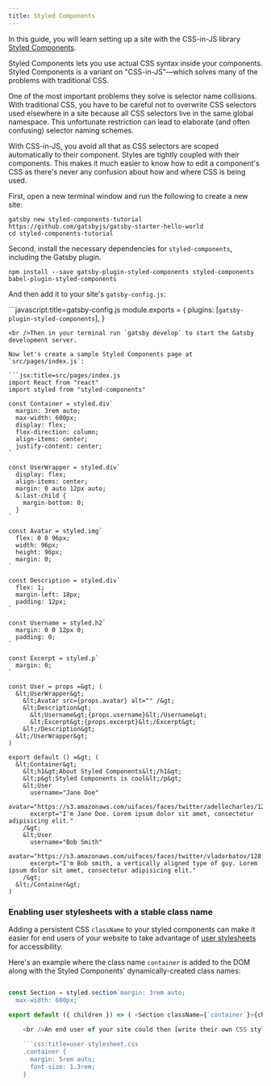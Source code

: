 ```yaml
---
title: Styled Components
---
```


In this guide, you will learn setting up a site with the CSS-in-JS library [Styled Components](https://www.styled-components.com/).

Styled Components lets you use actual CSS syntax inside your components. Styled Components is a variant on "CSS-in-JS"—which solves many of the problems with traditional CSS.

One of the most important problems they solve is selector name collisions. With traditional CSS, you have to be careful not to overwrite CSS selectors used elsewhere in a site because all CSS selectors live in the same global namespace. This unfortunate restriction can lead to elaborate (and often confusing) selector naming schemes.

With CSS-in-JS, you avoid all that as CSS selectors are scoped automatically to their component. Styles are tightly coupled with their components. This makes it much easier to know how to edit a component's CSS as there's never any confusion about how and where CSS is being used.

<EggheadEmbed lessonLink="https://egghead.io/lessons/gatsby-style-gatsby-sites-with-styled-components" lessonTitle="Style Gatsby sites with styled-components" />

First, open a new terminal window and run the following to create a new site:

```shell
gatsby new styled-components-tutorial https://github.com/gatsbyjs/gatsby-starter-hello-world
cd styled-components-tutorial
```

Second, install the necessary dependencies for `styled-components`, including the Gatsby plugin.

```shell
npm install --save gatsby-plugin-styled-components styled-components babel-plugin-styled-components
```

And then add it to your site's `gatsby-config.js`:

```javascript:title=gatsby-config.js module.exports = { plugins: [`gatsby-plugin-styled-components`], }

    <br />Then in your terminal run `gatsby develop` to start the Gatsby development server.
    
    Now let's create a sample Styled Components page at `src/pages/index.js`:
    
    ```jsx:title=src/pages/index.js
    import React from "react"
    import styled from "styled-components"
    
    const Container = styled.div`
      margin: 3rem auto;
      max-width: 600px;
      display: flex;
      flex-direction: column;
      align-items: center;
      justify-content: center;
    `
    
    const UserWrapper = styled.div`
      display: flex;
      align-items: center;
      margin: 0 auto 12px auto;
      &:last-child {
        margin-bottom: 0;
      }
    `
    
    const Avatar = styled.img`
      flex: 0 0 96px;
      width: 96px;
      height: 96px;
      margin: 0;
    `
    
    const Description = styled.div`
      flex: 1;
      margin-left: 18px;
      padding: 12px;
    `
    
    const Username = styled.h2`
      margin: 0 0 12px 0;
      padding: 0;
    `
    
    const Excerpt = styled.p`
      margin: 0;
    `
    
    const User = props =&gt; (
      &lt;UserWrapper&gt;
        &lt;Avatar src={props.avatar} alt="" /&gt;
        &lt;Description&gt;
          &lt;Username&gt;{props.username}&lt;/Username&gt;
          &lt;Excerpt&gt;{props.excerpt}&lt;/Excerpt&gt;
        &lt;/Description&gt;
      &lt;/UserWrapper&gt;
    )
    
    export default () =&gt; (
      &lt;Container&gt;
        &lt;h1&gt;About Styled Components&lt;/h1&gt;
        &lt;p&gt;Styled Components is cool&lt;/p&gt;
        &lt;User
          username="Jane Doe"
          avatar="https://s3.amazonaws.com/uifaces/faces/twitter/adellecharles/128.jpg"
          excerpt="I'm Jane Doe. Lorem ipsum dolor sit amet, consectetur adipisicing elit."
        /&gt;
        &lt;User
          username="Bob Smith"
          avatar="https://s3.amazonaws.com/uifaces/faces/twitter/vladarbatov/128.jpg"
          excerpt="I'm Bob smith, a vertically aligned type of guy. Lorem ipsum dolor sit amet, consectetur adipisicing elit."
        /&gt;
      &lt;/Container&gt;
    )
    

### Enabling user stylesheets with a stable class name

Adding a persistent CSS `className` to your styled components can make it easier for end users of your website to take advantage of [user stylesheets](https://www.viget.com/articles/inline-styles-user-style-sheets-and-accessibility/) for accessibility.

Here's an example where the class name `container` is added to the DOM along with the Styled Components' dynamically-created class names:

```jsx:title=src/components/container.js import React from "react" import styled from "styled-components"

const Section = styled.section`margin: 3rem auto;
  max-width: 600px;`

export default ({ children }) => ( <Section className={`container`}>{children}</Section> )

    <br />An end user of your site could then [write their own CSS styles](https://mediatemple.net/blog/tips/bend-websites-css-will-stylish-stylebot/) matching HTML elements using a class name of `.container`. If your CSS-in-JS style changes, it will not affect the end user's stylesheet.
    
    ```css:title=user-stylesheet.css
    .container {
      margin: 5rem auto;
      font-size: 1.3rem;
    }